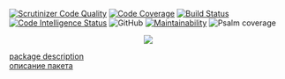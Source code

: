 [![Scrutinizer Code Quality](https://scrutinizer-ci.com/g/atlance/http-doctrine-orm-filter/badges/quality-score.png?b=master)](https://scrutinizer-ci.com/g/atlance/http-doctrine-orm-filter/?branch=master)
[![Code Coverage](https://scrutinizer-ci.com/g/atlance/http-doctrine-orm-filter/badges/coverage.png?b=master)](https://scrutinizer-ci.com/g/atlance/http-doctrine-orm-filter/?branch=master)
[![Build Status](https://scrutinizer-ci.com/g/atlance/http-doctrine-orm-filter/badges/build.png?b=master)](https://scrutinizer-ci.com/g/atlance/http-doctrine-orm-filter/build-status/master)
[![Code Intelligence Status](https://scrutinizer-ci.com/g/atlance/http-doctrine-orm-filter/badges/code-intelligence.svg?b=master)](https://scrutinizer-ci.com/code-intelligence)
![GitHub](https://img.shields.io/badge/PHPStan-level%20max-brightgreen.svg?style=flat)
[![Maintainability](https://api.codeclimate.com/v1/badges/c2761ceb1d68545eacf3/maintainability)](https://codeclimate.com/github/atlance/http-doctrine-orm-filter/maintainability)
![Psalm coverage](https://shepherd.dev/github/atlance/http-doctrine-orm-filter/coverage.svg)

<p align="center">
    <img src="https://i.imgur.com/bwVb2uD.png"/>
</p>


[package description](./docs/en/README.md) \
[описание пакета](./docs/ru/README.md)
